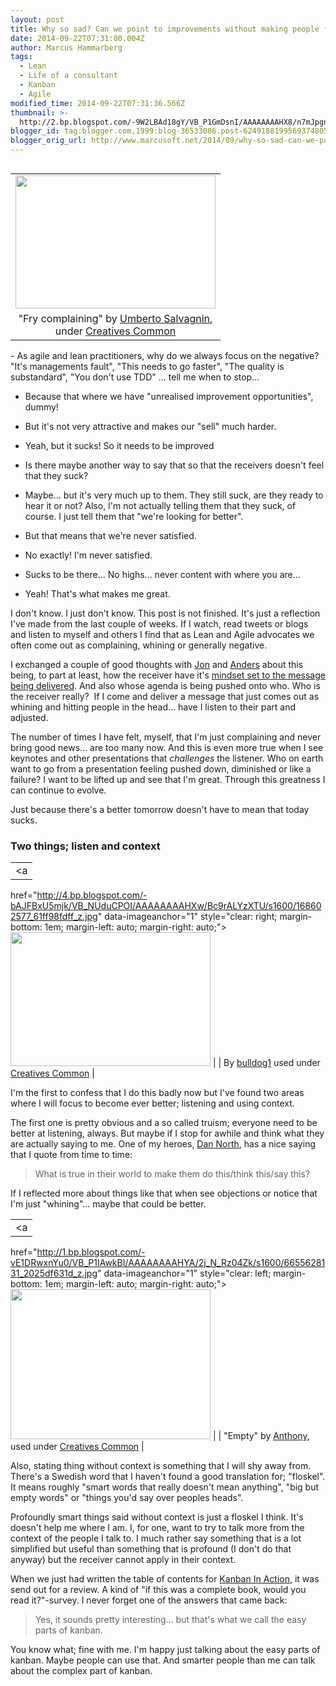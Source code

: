 ```yaml
---
layout: post
title: Why so sad? Can we point to improvements without making people feel bad?
date: 2014-09-22T07:31:00.004Z
author: Marcus Hammarberg
tags:
  - Lean
  - Life of a consultant
  - Kanban
  - Agile
modified_time: 2014-09-22T07:31:36.566Z
thumbnail: >-
  http://2.bp.blogspot.com/-9W2LBAd18gY/VB_P1GmDsnI/AAAAAAAAHX8/n7mJpgna_VM/s72-c/3496249511_2d194b807f_z.jpg
blogger_id: tag:blogger.com,1999:blog-36533086.post-6249188199569374805
blogger_orig_url: http://www.marcusoft.net/2014/09/why-so-sad-can-we-point-to-improvements.html
---
```



<div dir="ltr" style="text-align: left;" trbidi="on">

<table class="tr-caption-container" data-cellpadding="0"
data-cellspacing="0"
style="float: right; margin-left: 1em; text-align: right;">
<colgroup>
<col style="width: 100%" />
</colgroup>
<tbody>
<tr class="odd">
<td style="text-align: center;"><a
href="http://2.bp.blogspot.com/-9W2LBAd18gY/VB_P1GmDsnI/AAAAAAAAHX8/n7mJpgna_VM/s1600/3496249511_2d194b807f_z.jpg"
data-imageanchor="1"
style="clear: right; margin-bottom: 1em; margin-left: auto; margin-right: auto;"><img
src="http://2.bp.blogspot.com/-9W2LBAd18gY/VB_P1GmDsnI/AAAAAAAAHX8/n7mJpgna_VM/s1600/3496249511_2d194b807f_z.jpg"
data-border="0" width="320" height="213" /></a></td>
</tr>
<tr class="even">
<td class="tr-caption" style="text-align: center;">"Fry complaining"
by <a href="https://www.flickr.com/photos/kaibara/"
target="_blank">Umberto Salvagnin</a>,<br />
under <a href="https://creativecommons.org/licenses/by-nc-nd/2.0/"
target="_blank">Creatives Common</a></td>
</tr>
</tbody>
</table>

\- As agile and lean practitioners, why do we always focus on the
negative? "It's managements fault", "This needs to go faster", "The
quality is substandard", "You don't use TDD" ... tell me when to
stop...

- Because that where we have "unrealised improvement opportunities",
dummy!

- But it's not very attractive and makes our "sell" much harder.
- Yeah, but it sucks! So it needs to be improved

- Is there maybe another way to say that so that the receivers doesn't
feel that they suck?
- Maybe... but it's very much up to them. They still suck, are they
ready to hear it or not? Also, I'm not actually telling them that they
suck, of course. I just tell them that "we're looking for better".

- But that means that we're never satisfied.
- No exactly! I'm never satisfied.
- Sucks to be there... No highs... never content with where you are...
- Yeah! That's what makes me great.

I don't know. I just don't know.
This post is not finished. It's just a reflection
I've made from the last couple of weeks. If I watch, read tweets or
blogs and listen to myself and others I find that as Lean and Agile
advocates we often come out as complaining, whining or generally
negative.

I exchanged a couple of good thoughts with
<a href="https://twitter.com/jongyllen" target="_blank">Jon</a> and
<a href="https://twitter.com/anderslowenborg" target="_blank">Anders</a> about
this being, to part at least, how the receiver have it's
<a href="https://twitter.com/marcusoftnet/status/512425213498097664"
target="_blank">mindset set to the message being delivered</a>. And also
whose agenda is being pushed onto who. Who is the receiver really?  If I
come and deliver a message that just comes out as whining and hitting
people in the head... have I listen to their part and adjusted.

The number of times I have felt, myself, that I'm just complaining and
never bring good news... are too many now.
And this is even more true when I see keynotes and other presentations
that *challenges* the listener. Who on earth want to go from a
presentation feeling pushed down, diminished or like a failure? I want
to be lifted up and see that I'm great. Through this greatness I can
continue to evolve.

Just because there's a better tomorrow doesn't have to mean that today
sucks.

### Two things; listen and context

|                                                                                                                   |
|:-----------------------------------------------------------------------------------------------------------------:|
|                                                         <a
  href="http://4.bp.blogspot.com/-bAJFBxU5mjk/VB_NUduCPOI/AAAAAAAAHXw/Bc9rALYzXTU/s1600/168602577_61ff98fdff_z.jpg"
                                                data-imageanchor="1"
                style="clear: right; margin-bottom: 1em; margin-left: auto; margin-right: auto;"><img
  src="http://4.bp.blogspot.com/-bAJFBxU5mjk/VB_NUduCPOI/AAAAAAAAHXw/Bc9rALYzXTU/s1600/168602577_61ff98fdff_z.jpg"
                                  data-border="0" width="320" height="214" /></a>                                   |
|                              By <a href="https://www.flickr.com/photos/bulldogsrule"
        target="_blank">bulldog1</a> used under <a href="https://creativecommons.org/licenses/by-nc-nd/2.0/"
                                        target="_blank">Creatives Common</a>                                        |

<div>

I'm the first to confess that I do this badly now but I've found two
areas where I will focus to become ever better; listening and using
context.

</div>

<div>

</div>

<div>

The first one is pretty obvious and a so called truism; everyone need to
be better at listening, always. But maybe if I stop for awhile and think
what they are actually saying to me. One of my heroes,
<a href="http://dannorth.net/" target="_blank">Dan North</a>, has a nice
saying that I quote from time to time:

</div>

> What is true in their world to make them do this/think this/say this?

If I reflected more about things like that when see objections or notice
that I'm just "whining"... maybe that could be better.

|                                                                                                                    |
|:------------------------------------------------------------------------------------------------------------------:|
|                                                         <a
  href="http://1.bp.blogspot.com/-vE1DRwxnYu0/VB_P1IAwkBI/AAAAAAAAHYA/2j_N_Rz04Zk/s1600/6655628131_2025df631d_z.jpg"
                                                 data-imageanchor="1"
                 style="clear: left; margin-bottom: 1em; margin-left: auto; margin-right: auto;"><img
  src="http://1.bp.blogspot.com/-vE1DRwxnYu0/VB_P1IAwkBI/AAAAAAAAHYA/2j_N_Rz04Zk/s1600/6655628131_2025df631d_z.jpg"
                                   data-border="0" width="320" height="240" /></a>                                   |
|                          "Empty" by <a href="https://www.flickr.com/photos/65005341@N03/"
         target="_blank">Anthony</a>, used under <a href="https://creativecommons.org/licenses/by-nc-nd/2.0/"
                                        target="_blank">Creatives Common</a>                                         |

Also, stating thing without context is something that I will shy away
from. There's a Swedish word that I haven't found a good translation
for; "floskel". It means roughly "smart words that really doesn't mean
anything", "big but empty words" or "things you'd say over peoples
heads".

Profoundly smart things said without context is just a floskel I think.
It's doesn't help me where I am. I, for one, want to try to talk more
from the context of the people I talk to. I much rather say something
that is a lot simplified but useful than something that is profound (I
don't do that anyway) but the receiver cannot apply in their context.

When we just had written the table of contents for
<a href="http://bit.ly/theKanbanBook" target="_blank">Kanban In
Action</a>, it was send out for a review. A kind of "if this was a
complete book, would you read it?"-survey. I never forget one of the
answers that came back:

> Yes, it sounds pretty interesting... but that's what we call the easy
> parts of kanban.

You know what; fine with me. I'm happy just talking about the easy parts
of kanban. Maybe people can use that. And smarter people than me can
talk about the complex part of kanban.  

</div>
